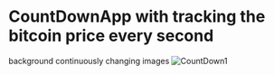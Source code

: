 # CountDownApp with tracking the bitcoin price every second
background continuously changing images
![CountDown1](https://user-images.githubusercontent.com/96477325/147865059-bf00a20a-61b4-4046-9540-ef6d0727a1ce.PNG)
